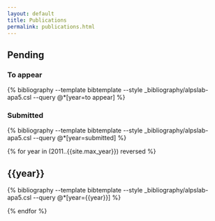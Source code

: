 ```yaml
---
layout: default
title: Publications
permalink: publications.html
---
```

## Pending

### To appear

{% bibliography --template bibtemplate --style _bibliography/alpslab-apa5.csl --query @*[year=to appear] %}

### Submitted

{% bibliography --template bibtemplate --style _bibliography/alpslab-apa5.csl --query @*[year=submitted] %}

{% for year in (2011..{{site.max_year}}) reversed %}

<a class="subtle_link" name="{{year}}"></a>
## {{year}}

{% bibliography --template bibtemplate --style _bibliography/alpslab-apa5.csl --query @*[year={{year}}] %}

{% endfor %}
